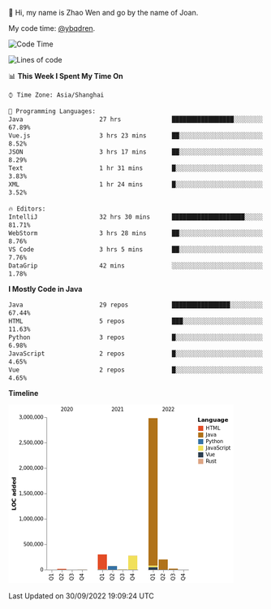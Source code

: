 :wave: Hi, my name is Zhao Wen and go by the name of Joan.

My code time: [@ybqdren](https://wakatime.com/@ybqdren).


<!--START_SECTION:waka-->
![Code Time](http://img.shields.io/badge/Code%20Time-1%2C242%20hrs%2016%20mins-blue)

![Lines of code](https://img.shields.io/badge/From%20Hello%20World%20I%27ve%20Written-4%20Million%20lines%20of%20code-blue)

📊 **This Week I Spent My Time On** 

```text
⌚︎ Time Zone: Asia/Shanghai

💬 Programming Languages: 
Java                     27 hrs              █████████████████░░░░░░░░   67.89% 
Vue.js                   3 hrs 23 mins       ██░░░░░░░░░░░░░░░░░░░░░░░   8.52% 
JSON                     3 hrs 17 mins       ██░░░░░░░░░░░░░░░░░░░░░░░   8.29% 
Text                     1 hr 31 mins        █░░░░░░░░░░░░░░░░░░░░░░░░   3.83% 
XML                      1 hr 24 mins        █░░░░░░░░░░░░░░░░░░░░░░░░   3.52%

🔥 Editors: 
IntelliJ                 32 hrs 30 mins      ████████████████████░░░░░   81.71% 
WebStorm                 3 hrs 28 mins       ██░░░░░░░░░░░░░░░░░░░░░░░   8.76% 
VS Code                  3 hrs 5 mins        ██░░░░░░░░░░░░░░░░░░░░░░░   7.76% 
DataGrip                 42 mins             ░░░░░░░░░░░░░░░░░░░░░░░░░   1.78%

```

**I Mostly Code in Java** 

```text
Java                     29 repos            ████████████████░░░░░░░░░   67.44% 
HTML                     5 repos             ███░░░░░░░░░░░░░░░░░░░░░░   11.63% 
Python                   3 repos             █░░░░░░░░░░░░░░░░░░░░░░░░   6.98% 
JavaScript               2 repos             █░░░░░░░░░░░░░░░░░░░░░░░░   4.65% 
Vue                      2 repos             █░░░░░░░░░░░░░░░░░░░░░░░░   4.65%

```


**Timeline**

![Chart not found](https://raw.githubusercontent.com/ybqdren/ybqdren/main/charts/bar_graph.png) 


 Last Updated on 30/09/2022 19:09:24 UTC
<!--END_SECTION:waka-->

